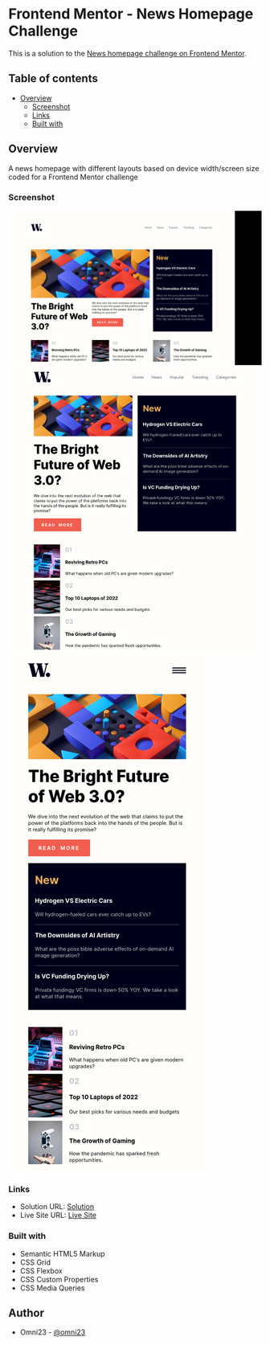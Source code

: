 # Frontend Mentor - News Homepage Challenge

This is a solution to the [News homepage challenge on Frontend Mentor](https://www.frontendmentor.io/challenges/news-homepage-H6SWTa1MFl).

## Table of contents

- [Overview](#overview)
  - [Screenshot](#screenshot)
  - [Links](#links)
  - [Built with](#built-with)

## Overview

A news homepage with different layouts based
on device width/screen size coded for a Frontend Mentor
challenge

### Screenshot

![](./assets/images/screenshot1.png)
![](./assets/images/screenshot2.png)
![](./assets/images/screenshot3.png)

### Links

- Solution URL: [Solution](https://www.frontendmentor.io/solutions/response-news-homepage-using-css-grid-and-flexbox-AMC-q-8h2i)
- Live Site URL: [Live Site](https://where-da-bones.github.io/News-homepage-challenge/)

### Built with

- Semantic HTML5 Markup
- CSS Grid
- CSS Flexbox
- CSS Custom Properties
- CSS Media Queries

## Author

- Omni23 - [@omni23](https://www.frontendmentor.io/profile/omni23)
